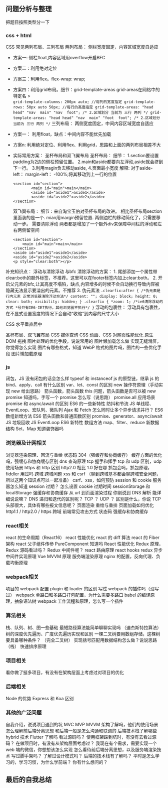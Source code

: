 ## 问题分析与整理 
把题目按照类型分一下 

### css + html
CSS 常见两列布局、三列布局
两列布局： 侧栏宽度固定，内容区域宽度自适应
- 方案一: 侧栏float,内容区域用overflow开启BFC
- 方案二：利用绝对定位
- 方案三：利用flex。flex-wrap: wrap;
- 方案四：利用grid布局。细节：grid-template-areas grid-areas在网格中的特定名
        >  
        ```
        grid-template-columns: 200px auto; //每列的宽度指定
        grid-template-rows: 50px auto 50px; //每行的高度指定
        grid-template-areas: "head head"
                             "nav  main"
                             "nav  foot"; /* 2.区域划分 当前为 三行 两列 */
        grid-template-areas: "head head"
                             "nav  main"
                             "foot  foot"; /* 2.区域划分 当前为 三行 两列 */
        ```
三列布局： 两侧宽度固定，中间内容区域宽度自适应
- 方案一： 利用float，缺点：中间内容不能优先加载
- 方案n:   利用绝对定位、利用flex、利用grid，思路和上面的两列布局相差不大
- 实际常用方案： 圣杯布局和双飞翼布局
    圣杯布局： 
    细节： 
    1.section要设置padding为2边的侧栏预留位置。 
    2.main和aside都要向左浮动,aside就会挤到下一行。 
    3.利用magin负去移动aside,
    4.页面最小宽度
    解释: 对于aside-left： margin-left： -100%;将其移动到上一行的位置

    ```
    <section id="section">
            <main id="main">main</main>
            <aside id="aside1">aside1</aside>
            <aside id="aside2">aside2</aside>
    </section>
    ```
    双飞翼布局：
    细节：来自淘宝玉伯对圣杯布局的改进。
    相比圣杯布局section里面装的是一个. 
    mian用margin预留位置. 
    两侧边栏的移动简化了，只需要移动一步。
    需要清除浮动
    两者都是增加了一个额外div来保障中间栏的浮动和左右两侧留空间
    ```
    <section id="section">
        <main id="main">main</main>
    </section>
    <aside id="aside1">aside1</aside>
    <aside id="aside2">aside2</aside>
    <p style="clear:both"></p> 
    ```
补充知识点： 浮动与清除浮动 与bfc
清除浮动的方案：  1. 尾部添加一个属性带clear:both的额外标签，不推荐。这里可以在footer标签内加上clear:both。
                2. 开启父元素的bfc,让其高度不塌陷，缺点,内容增多的时候不会自动换行导致内容被隐藏无法显示要溢出的元素。不推荐
                3. 伪元素法
                ```
                .clearfix:after {
                    /*伪元素是行内元素 正常浏览器清除浮动方法*/
                    content: "";
                    display: block;
                    height: 0;
                    clear: both;
                    visibility: hidden;
                }
                .clearfix {
                    *zoom: 1;
                    /*ie6清除浮动的方式 *号只有IE6-IE7执行，其他浏览器不执行*/
                }
                ```
浮动的包裹性： 浮动具有包裹性，在不显式设置宽度的情况下会自动“收缩”到内容的尺寸大小

CSS 水平垂直居中


圣杯布局、双飞翼布局
CSS 媒体查询
CSS 动画、CSS 对网页性能优化
原生 DOM 拖拽
图片处理的优化手段，说说常用的
图片懒加载怎么做
实现无缝滑屏，你觉得怎么实现
图片有哪些格式，知道 WebP 格式的图片吗，图片的一些优化手段
图片懒加载原理

### js
闭包，JS 没有闭包的话会怎么样
typeof 和 instanceof
js 的原型链，继承
js 的 bind、apply、call 有什么区别
var、let、const 的区别
new 操作符原理（手动实现 new 给出思路）
箭头函数，箭头函数 this 问题，箭头函数是否可以被 new
promise 知道吗，手写一个 promise 怎么写（说思路）
promise.all 应用场景
promise 和 async/await 的区别
ES6 的一些新特性
防抖和节流
JS 单线程、EventLoop、宏队列、微队列
Ajax 和 Fetch
怎么同时让多个异步请求并行？
ES6 数组新增方法
ES6 箭头函数和普通函数区别
promise、generator、async/await
JS 垃圾回收
JS EventLoop
ES6 新特性
数组方法 map、filter、reduce
新数据结构 Set、Map
知道装饰器吗

### 浏览器及计网相关
浏览器渲染原理、回流与重绘
状态码 304（强缓存和协商缓存）
缓存方面的优化吗，强缓存和协商缓存区别
dns 查询原理
tcp 握手和挥手
tcp 和 udp 区别，udp 使用场景
https 和 http 区别
http2.0 相比 1.0 好在哪
抓包会吗，抓包原理，fiddler 用过吗
跨域
跨域问题
xss 和 csrf （聊到跨域基本都会聊跨域安全问题，所以这两个知识点可以一起准备）
csrf、xss，如何预防
session 和 cookie
服务器怎么知道 session 过期？
怎么设置 cookie 过期时间
sessionStorage 和 localStorage
强缓存和协商缓存
从 url 到页面渲染过程
你刚说到 DNS 解析 能详细说说嘛？ DNS 递归和迭代的区别呢？
TCP ？ UDP ？ 区别是什么，你说 TCP 头部很大，具体有哪些报文信息呢？
页面渲染 重绘与重排 页面加载如何优化
http1.1 / http2.0 / https
跨域
前端常见攻击方式
状态码
强缓存和协商缓存


### react相关
react 的生命周期（React16）
react 性能优化
react 的 diff 算法
react 的 Fiber 架构
react 父子组件传参
PureComponent 知道吗
React 性能优化
Redux 原理，Redux 源码看过吗？ Redux 中间件呢？
react 路由原理
react hooks
redux 异步中间件实现原理
Vue MVVM 原理
服务端渲染原理
nginx 的配置，反向代理、负载均衡原理

### webpack相关
项目的 webpack 配置
plugin 和 loader 的区别
写过 webpack 的插件吗（没写过）
webpack 单路口和多路口打包配置，为什么需要多路口
babel 的编译原理，抽象语法树
webpack 工作流程和原理，怎么写一个插件


### 算法相关
栈、队列、树、图一些基础
最短路径算法能简单聊聊实现吗 （迪杰斯特拉算法）
树的深度优先遍历、广度优先遍历实现和区别
一棵二叉树要用数组存储，这棵树要具备哪种条件？ （完全二叉树）
实现括号匹配用数据结构怎么做？说说思路 （栈）
快速排序原理


### 项目相关
看你做了挺多项目，有没有在架构层面上考虑过对项目的优化

### 后端相关
Node 的优势
Express 和 Koa 区别

### 其他的广泛问题 
自我介绍，说说项目遇到的坑
MVC MVP MVVM 架构了解吗，他们的使用场景
怎么理解前后端分离思想
和后端一般是怎么沟通和联调的
后端技术栈了解哪些
hybrid 技术
Flutter 了解吗
看过源码吗？
使用框架踩到坑时，有没有去看过源码？
在做项目时，有没有从架构层面考虑过？
我现在有个需求，需要实现一个 web 端的微信，你想想该怎么实现
怎么看待前后端分离思想，以及服务端渲染技术
写过脚手架吗？
了解过设计模式吗？
后端的技术栈有了解吗？
平时是怎么学习的，学习习惯，为什么学前端？
你有什么想问的？



## 最后的自我总结